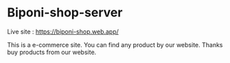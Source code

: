 # Biponi-shop-server
Live site : https://biponi-shop.web.app/

This is a e-commerce site. You can find any product by our website. Thanks buy products from our website.
